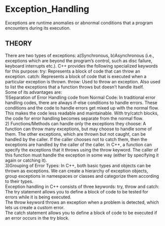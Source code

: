 # Exception_Handling
Exceptions are runtime anomalies or abnormal conditions that a program encounters during its execution. 

## THEORY
There are two types of exceptions: a)Synchronous, b)Asynchronous (i.e., exceptions which are beyond the program’s control, such as disc failure, keyboard interrupts etc.). C++ provides the following specialized keywords for this purpose:
try: Represents a block of code that can throw an exception.
catch: Represents a block of code that is executed when a particular exception is thrown.
throw: Used to throw an exception. Also used to list the exceptions that a function throws but doesn’t handle itself.<br>
Some of its advantages are:<br>
1)Separation of Error Handling code from Normal Code: In traditional error handling codes, there are always if-else conditions to handle errors. These conditions and the code to handle errors get mixed up with the normal flow. This makes the code less readable and maintainable. With try/catch blocks, the code for error handling becomes separate from the normal flow.<br>
2) Functions/Methods can handle only the exceptions they choose: A function can throw many exceptions, but may choose to handle some of them. The other exceptions, which are thrown but not caught, can be handled by the caller. If the caller chooses not to catch them, then the exceptions are handled by the caller of the caller. 
In C++, a function can specify the exceptions that it throws using the throw keyword. The caller of this function must handle the exception in some way (either by specifying it again or catching it).<br>
3)Grouping of Error Types: In C++, both basic types and objects can be thrown as exceptions. We can create a hierarchy of exception objects, group exceptions in namespaces or classes and categorize them according to their types.<br>
Exception handling in C++ consists of three keywords: try, throw and catch:<br>
The try statement allows you to define a block of code to be tested for errors while it is being executed.<br>
The throw keyword throws an exception when a problem is detected, which lets us create a custom error.<br>
The catch statement allows you to define a block of code to be executed if an error occurs in the try block.<br>



